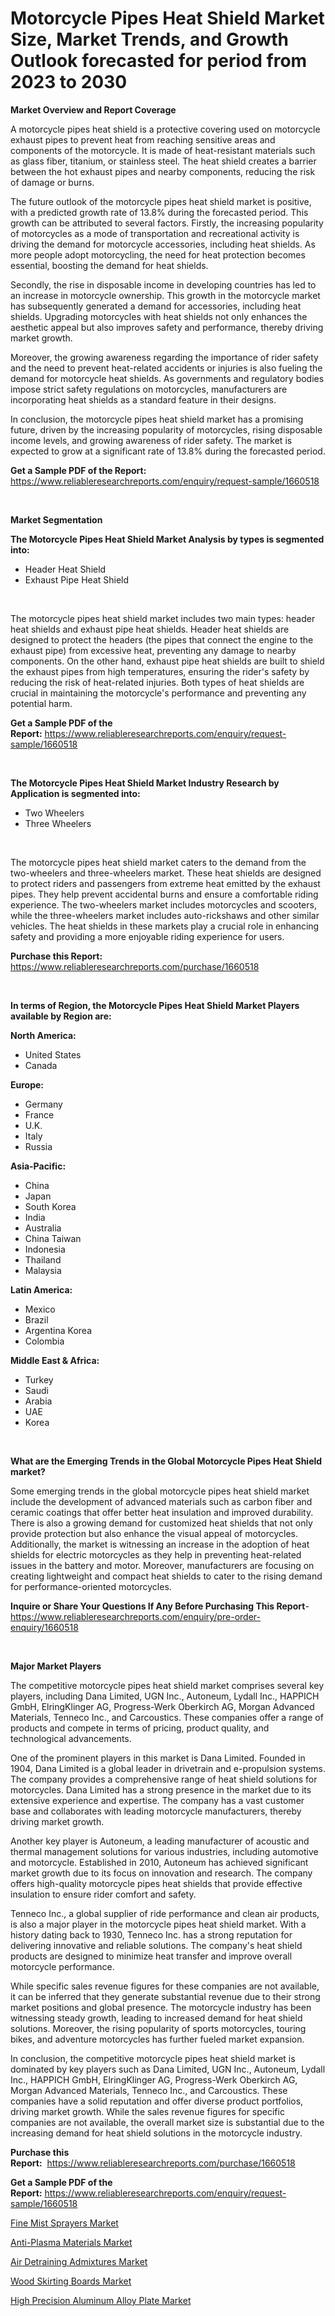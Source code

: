 <p><h1>Motorcycle Pipes Heat Shield Market Size, Market Trends, and Growth Outlook forecasted for period from 2023 to 2030</h1></p><p><strong>Market Overview and Report Coverage</strong></p>
<p><p>A motorcycle pipes heat shield is a protective covering used on motorcycle exhaust pipes to prevent heat from reaching sensitive areas and components of the motorcycle. It is made of heat-resistant materials such as glass fiber, titanium, or stainless steel. The heat shield creates a barrier between the hot exhaust pipes and nearby components, reducing the risk of damage or burns.</p><p>The future outlook of the motorcycle pipes heat shield market is positive, with a predicted growth rate of 13.8% during the forecasted period. This growth can be attributed to several factors. Firstly, the increasing popularity of motorcycles as a mode of transportation and recreational activity is driving the demand for motorcycle accessories, including heat shields. As more people adopt motorcycling, the need for heat protection becomes essential, boosting the demand for heat shields.</p><p>Secondly, the rise in disposable income in developing countries has led to an increase in motorcycle ownership. This growth in the motorcycle market has subsequently generated a demand for accessories, including heat shields. Upgrading motorcycles with heat shields not only enhances the aesthetic appeal but also improves safety and performance, thereby driving market growth.</p><p>Moreover, the growing awareness regarding the importance of rider safety and the need to prevent heat-related accidents or injuries is also fueling the demand for motorcycle heat shields. As governments and regulatory bodies impose strict safety regulations on motorcycles, manufacturers are incorporating heat shields as a standard feature in their designs.</p><p>In conclusion, the motorcycle pipes heat shield market has a promising future, driven by the increasing popularity of motorcycles, rising disposable income levels, and growing awareness of rider safety. The market is expected to grow at a significant rate of 13.8% during the forecasted period.</p></p>
<p><strong>Get a Sample PDF of the Report:</strong> <a href="https://www.reliableresearchreports.com/enquiry/request-sample/1660518">https://www.reliableresearchreports.com/enquiry/request-sample/1660518</a></p>
<p>&nbsp;</p>
<p><strong>Market Segmentation</strong></p>
<p><strong>The Motorcycle Pipes Heat Shield Market Analysis by types is segmented into:</strong></p>
<p><ul><li>Header Heat Shield</li><li>Exhaust Pipe Heat Shield</li></ul></p>
<p>&nbsp;</p>
<p><p>The motorcycle pipes heat shield market includes two main types: header heat shields and exhaust pipe heat shields. Header heat shields are designed to protect the headers (the pipes that connect the engine to the exhaust pipe) from excessive heat, preventing any damage to nearby components. On the other hand, exhaust pipe heat shields are built to shield the exhaust pipes from high temperatures, ensuring the rider's safety by reducing the risk of heat-related injuries. Both types of heat shields are crucial in maintaining the motorcycle's performance and preventing any potential harm.</p></p>
<p><strong>Get a Sample PDF of the Report:</strong>&nbsp;<a href="https://www.reliableresearchreports.com/enquiry/request-sample/1660518">https://www.reliableresearchreports.com/enquiry/request-sample/1660518</a></p>
<p>&nbsp;</p>
<p><strong>The Motorcycle Pipes Heat Shield Market Industry Research by Application is segmented into:</strong></p>
<p><ul><li>Two Wheelers</li><li>Three Wheelers</li></ul></p>
<p>&nbsp;</p>
<p><p>The motorcycle pipes heat shield market caters to the demand from the two-wheelers and three-wheelers market. These heat shields are designed to protect riders and passengers from extreme heat emitted by the exhaust pipes. They help prevent accidental burns and ensure a comfortable riding experience. The two-wheelers market includes motorcycles and scooters, while the three-wheelers market includes auto-rickshaws and other similar vehicles. The heat shields in these markets play a crucial role in enhancing safety and providing a more enjoyable riding experience for users.</p></p>
<p><strong>Purchase this Report:</strong>&nbsp; <a href="https://www.reliableresearchreports.com/purchase/1660518">https://www.reliableresearchreports.com/purchase/1660518</a></p>
<p>&nbsp;</p>
<p><strong>In terms of Region, the Motorcycle Pipes Heat Shield Market Players available by Region are:</strong></p>
<p>
    <p> <strong> North America: </strong>
        <ul>
            <li>United States</li>
            <li>Canada</li>
        </ul>
        </p> 
    <p> <strong> Europe: </strong>
        <ul>
            <li>Germany</li>
            <li>France</li>
            <li>U.K.</li>
            <li>Italy</li>
            <li>Russia</li>
        </ul>
        </p> 
    <p> <strong> Asia-Pacific: </strong>
        <ul>
            <li>China</li>
            <li>Japan</li>
            <li>South Korea</li>
            <li>India</li>
            <li>Australia</li>
            <li>China Taiwan</li>
            <li>Indonesia</li>
            <li>Thailand</li>
            <li>Malaysia</li>
        </ul>
        </p> 
    <p> <strong> Latin America: </strong>
        <ul>
            <li>Mexico</li>
            <li>Brazil</li>
            <li>Argentina Korea</li>
            <li>Colombia</li>
        </ul>
        </p> 
    <p> <strong> Middle East & Africa: </strong>
        <ul>
            <li>Turkey</li>
            <li>Saudi</li>
            <li>Arabia</li>
            <li>UAE</li>
            <li>Korea</li>
        </ul>
    </p>
    </p>
<p>&nbsp;</p>
<p><strong>What are the Emerging Trends in the Global Motorcycle Pipes Heat Shield market?</strong></p>
<p><p>Some emerging trends in the global motorcycle pipes heat shield market include the development of advanced materials such as carbon fiber and ceramic coatings that offer better heat insulation and improved durability. There is also a growing demand for customized heat shields that not only provide protection but also enhance the visual appeal of motorcycles. Additionally, the market is witnessing an increase in the adoption of heat shields for electric motorcycles as they help in preventing heat-related issues in the battery and motor. Moreover, manufacturers are focusing on creating lightweight and compact heat shields to cater to the rising demand for performance-oriented motorcycles.</p></p>
<p><strong>Inquire or Share Your Questions If Any Before Purchasing This Report</strong>- <a href="https://www.reliableresearchreports.com/enquiry/pre-order-enquiry/1660518">https://www.reliableresearchreports.com/enquiry/pre-order-enquiry/1660518</a></p>
<p>&nbsp;</p>
<p><strong>Major Market Players</strong></p>
<p><p>The competitive motorcycle pipes heat shield market comprises several key players, including Dana Limited, UGN Inc., Autoneum, Lydall Inc., HAPPICH GmbH, ElringKlinger AG, Progress-Werk Oberkirch AG, Morgan Advanced Materials, Tenneco Inc., and Carcoustics. These companies offer a range of products and compete in terms of pricing, product quality, and technological advancements.</p><p>One of the prominent players in this market is Dana Limited. Founded in 1904, Dana Limited is a global leader in drivetrain and e-propulsion systems. The company provides a comprehensive range of heat shield solutions for motorcycles. Dana Limited has a strong presence in the market due to its extensive experience and expertise. The company has a vast customer base and collaborates with leading motorcycle manufacturers, thereby driving market growth.</p><p>Another key player is Autoneum, a leading manufacturer of acoustic and thermal management solutions for various industries, including automotive and motorcycle. Established in 2010, Autoneum has achieved significant market growth due to its focus on innovation and research. The company offers high-quality motorcycle pipes heat shields that provide effective insulation to ensure rider comfort and safety.</p><p>Tenneco Inc., a global supplier of ride performance and clean air products, is also a major player in the motorcycle pipes heat shield market. With a history dating back to 1930, Tenneco Inc. has a strong reputation for delivering innovative and reliable solutions. The company's heat shield products are designed to minimize heat transfer and improve overall motorcycle performance.</p><p>While specific sales revenue figures for these companies are not available, it can be inferred that they generate substantial revenue due to their strong market positions and global presence. The motorcycle industry has been witnessing steady growth, leading to increased demand for heat shield solutions. Moreover, the rising popularity of sports motorcycles, touring bikes, and adventure motorcycles has further fueled market expansion.</p><p>In conclusion, the competitive motorcycle pipes heat shield market is dominated by key players such as Dana Limited, UGN Inc., Autoneum, Lydall Inc., HAPPICH GmbH, ElringKlinger AG, Progress-Werk Oberkirch AG, Morgan Advanced Materials, Tenneco Inc., and Carcoustics. These companies have a solid reputation and offer diverse product portfolios, driving market growth. While the sales revenue figures for specific companies are not available, the overall market size is substantial due to the increasing demand for heat shield solutions in the motorcycle industry.</p></p>
<p><strong>Purchase this Report:</strong>&nbsp;&nbsp;<a href="https://www.reliableresearchreports.com/purchase/1660518">https://www.reliableresearchreports.com/purchase/1660518</a></p>
<p></p>
<p><strong>Get a Sample PDF of the Report:</strong>&nbsp;<a href="https://www.reliableresearchreports.com/enquiry/request-sample/1660518">https://www.reliableresearchreports.com/enquiry/request-sample/1660518</a></p>
<p><p><a href="https://www.linkedin.com/pulse/fine-mist-sprayers-market-size-share-global-analysis-report-ipede/">Fine Mist Sprayers Market</a></p><p><a href="https://github.com/rahu1503/Market-Research-Report-List-1/blob/main/anti-plasma-materials-market.md">Anti-Plasma Materials Market</a></p><p><a href="https://medium.com/@krish.reportprime/air-detraining-admixtures-market-size-and-market-trends-complete-industry-overview-2023-to-2030-79e69ab49166">Air Detraining Admixtures Market</a></p><p><a href="https://www.linkedin.com/pulse/wood-skirting-boards-market-size-share-global-analysis-report-ggome/">Wood Skirting Boards Market</a></p><p><a href="https://github.com/gshchiplitsov/Market-Research-Report-List-1/blob/main/high-precision-aluminum-alloy-plate-market.md">High Precision Aluminum Alloy Plate Market</a></p></p>